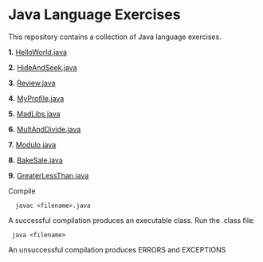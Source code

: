# Java Language Exercises

This repository contains a collection of Java language exercises.

**1.** [HelloWorld.java](https://github.com/camillekokoko/java_lang/blob/main/HelloWorld.java)

**2.** [HideAndSeek.java](https://github.com/camillekokoko/java_lang/blob/main/HideAndSeek.java)

**3.** [Review.java](https://github.com/camillekokoko/java_lang/blob/main/Review.java)

**4.** [MyProfile.java](https://github.com/camillekokoko/java_lang/blob/main/MyProfile.java)

**5.** [MadLibs.java](https://github.com/camillekokoko/java_lang/blob/main/MadLibs.java)

**6.** [MultAndDivide.java](https://github.com/camillekokoko/java_lang/blob/main/MultAndDivide.java)

**7.** [Modulo.java](https://github.com/camillekokoko/java_lang/blob/main/Modulo.java)

**8.** [BakeSale.java](https://github.com/camillekokoko/java_lang/blob/main/BakeSale.java)

**9.** [GreaterLessThan.java](https://github.com/camillekokoko/java_lang/blob/main/GreaterLessThan.java)

Compile
```
  javac <filename>.java
```

A successful compilation produces an executable class. Run the .class file:
 ```
  java <filename>
```

An unsuccessful compilation produces ERRORS and EXCEPTIONS


